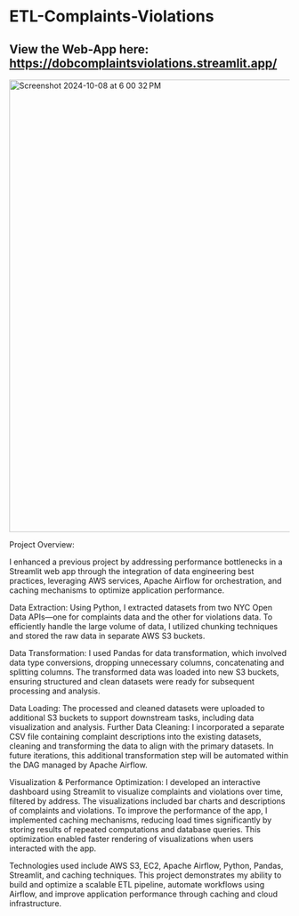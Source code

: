 # ETL-Complaints-Violations

## View the Web-App here: https://dobcomplaintsviolations.streamlit.app/

<img width="813" alt="Screenshot 2024-10-08 at 6 00 32 PM" src="https://github.com/user-attachments/assets/54475e3b-1edd-4425-a2e4-b39d34de314b">

Project Overview:

I enhanced a previous project by addressing performance bottlenecks in a Streamlit web app through the integration of data engineering best practices, leveraging AWS services, Apache Airflow for orchestration, and caching mechanisms to optimize application performance.

Data Extraction: Using Python, I extracted datasets from two NYC Open Data APIs—one for complaints data and the other for violations data. To efficiently handle the large volume of data, I utilized chunking techniques and stored the raw data in separate AWS S3 buckets.

Data Transformation: I used Pandas for data transformation, which involved data type conversions, dropping unnecessary columns, concatenating and splitting columns. The transformed data was loaded into new S3 buckets, ensuring structured and clean datasets were ready for subsequent processing and analysis.

Data Loading: The processed and cleaned datasets were uploaded to additional S3 buckets to support downstream tasks, including data visualization and analysis.
Further Data Cleaning: I incorporated a separate CSV file containing complaint descriptions into the existing datasets, cleaning and transforming the data to align with the primary datasets. In future iterations, this additional transformation step will be automated within the DAG managed by Apache Airflow.

Visualization & Performance Optimization: I developed an interactive dashboard using Streamlit to visualize complaints and violations over time, filtered by address. The visualizations included bar charts and descriptions of complaints and violations. To improve the performance of the app, I implemented caching mechanisms, reducing load times significantly by storing results of repeated computations and database queries. This optimization enabled faster rendering of visualizations when users interacted with the app.

Technologies used include AWS S3, EC2, Apache Airflow, Python, Pandas, Streamlit, and caching techniques. This project demonstrates my ability to build and optimize a scalable ETL pipeline, automate workflows using Airflow, and improve application performance through caching and cloud infrastructure.
